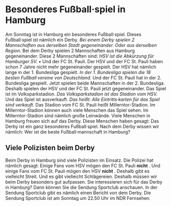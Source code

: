 # Besonderes Fußball·spiel in Hamburg

Am Sonntag ist in Hamburg ein besonderes Fußball·spiel. Dieses Fußball·spiel ist nämlich ein Derby. 
*Bei einem Derby spielen 2 Mannschaften aus derselben Stadt gegeneinander.* 
*Oder aus derselben Region.* Bei dem Derby spielen 2 Mannschaften aus Hamburg gegeneinander. Diese 2 Mannschaften sind: 
*HSV ist die Abkürzung für Hamburger SV.* • Und der FC St. Pauli. 
Der HSV und der FC St. Pauli haben schon 7 Jahre nicht mehr gegeneinander gespielt. Der HSV hat nämlich lange in der 1. Bundesliga gespielt. 
*In der 1. Bundesliga spielen die 18 besten Fußball·vereine von Deutschland.* Und der FC St. Pauli hat in der 2. Bundesliga gespielt. Jetzt spielen beide Mannschaften in der 2. Bundesliga. Deshalb spielen der HSV und der FC St. Pauli jetzt gegeneinander. 
Das Spiel ist im Volksparkstadion. 
*Das Volksparkstadion ist das Stadion vom HSV.* Und das Spiel ist ausverkauft. *Das heißt:* 
*Alle Eintritts·karten für das Spiel sind verkauft.* Das Stadion vom FC St. Pauli heißt Millerntor-Stadion. Im Millerntor-Stadion können auch viele Menschen das Spiel sehen. Im Millerntor-Stadion sind nämlich große Leinwände. 
Viele Menschen in Hamburg freuen sich auf das Derby. Diese Menschen haben gesagt: Das Derby ist ein ganz besonderes Fußball·spiel. Nach dem Derby wissen wir nämlich: Wer ist die beste Fußball·mannschaft in Hamburg? 

## Viele Polizisten beim Derby
Beim Derby in Hamburg sind viele Polizisten im Einsatz. Die Polizei hat nämlich gesagt: Einige Fans vom HSV mögen den FC St. Pauli **nicht** . Und einige Fans vom FC St. Pauli mögen den HSV **nicht** . Deshalb gibt es vielleicht Streit. Und es gibt vielleicht Schlägereien. Deshalb müssen wir beim Derby besonders gut aufpassen. 
Sie interessieren sich für das Derby in Hamburg? Dann können Sie die Sendung Sportclub anschauen. In der Sendung Sportclub gibt es nämlich einen Bericht von dem Derby. Die Sendung Sportclub ist am Sonntag um 22.50 Uhr im NDR Fernsehen. 
